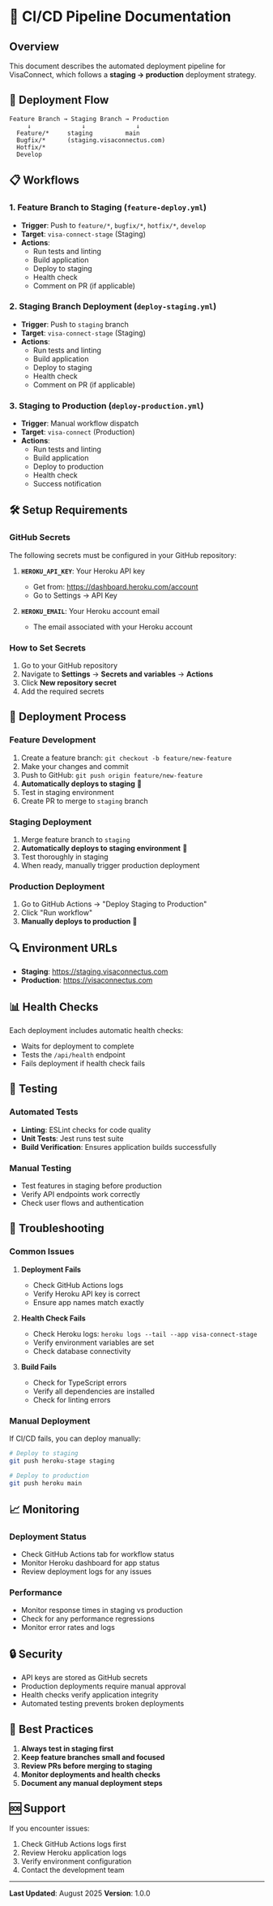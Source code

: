 # 🚀 CI/CD Pipeline Documentation

## Overview

This document describes the automated deployment pipeline for VisaConnect, which follows a **staging → production** deployment strategy.

## 🔄 Deployment Flow

```
Feature Branch → Staging Branch → Production
     ↓              ↓              ↓
  Feature/*     staging         main
  Bugfix/*      (staging.visaconnectus.com)
  Hotfix/*
  Develop
```

## 📋 Workflows

### 1. Feature Branch to Staging (`feature-deploy.yml`)

- **Trigger**: Push to `feature/*`, `bugfix/*`, `hotfix/*`, `develop`
- **Target**: `visa-connect-stage` (Staging)
- **Actions**:
  - Run tests and linting
  - Build application
  - Deploy to staging
  - Health check
  - Comment on PR (if applicable)

### 2. Staging Branch Deployment (`deploy-staging.yml`)

- **Trigger**: Push to `staging` branch
- **Target**: `visa-connect-stage` (Staging)
- **Actions**:
  - Run tests and linting
  - Build application
  - Deploy to staging
  - Health check
  - Comment on PR (if applicable)

### 3. Staging to Production (`deploy-production.yml`)

- **Trigger**: Manual workflow dispatch
- **Target**: `visa-connect` (Production)
- **Actions**:
  - Run tests and linting
  - Build application
  - Deploy to production
  - Health check
  - Success notification

## 🛠️ Setup Requirements

### GitHub Secrets

The following secrets must be configured in your GitHub repository:

1. **`HEROKU_API_KEY`**: Your Heroku API key

   - Get from: https://dashboard.heroku.com/account
   - Go to Settings → API Key

2. **`HEROKU_EMAIL`**: Your Heroku account email
   - The email associated with your Heroku account

### How to Set Secrets

1. Go to your GitHub repository
2. Navigate to **Settings** → **Secrets and variables** → **Actions**
3. Click **New repository secret**
4. Add the required secrets

## 🚀 Deployment Process

### Feature Development

1. Create a feature branch: `git checkout -b feature/new-feature`
2. Make your changes and commit
3. Push to GitHub: `git push origin feature/new-feature`
4. **Automatically deploys to staging** 🎯
5. Test in staging environment
6. Create PR to merge to `staging` branch

### Staging Deployment

1. Merge feature branch to `staging`
2. **Automatically deploys to staging environment** 🎯
3. Test thoroughly in staging
4. When ready, manually trigger production deployment

### Production Deployment

1. Go to GitHub Actions → "Deploy Staging to Production"
2. Click "Run workflow"
3. **Manually deploys to production** 🎯

## 🔍 Environment URLs

- **Staging**: https://staging.visaconnectus.com
- **Production**: https://visaconnectus.com

## 📊 Health Checks

Each deployment includes automatic health checks:

- Waits for deployment to complete
- Tests the `/api/health` endpoint
- Fails deployment if health check fails

## 🧪 Testing

### Automated Tests

- **Linting**: ESLint checks for code quality
- **Unit Tests**: Jest runs test suite
- **Build Verification**: Ensures application builds successfully

### Manual Testing

- Test features in staging before production
- Verify API endpoints work correctly
- Check user flows and authentication

## 🚨 Troubleshooting

### Common Issues

1. **Deployment Fails**

   - Check GitHub Actions logs
   - Verify Heroku API key is correct
   - Ensure app names match exactly

2. **Health Check Fails**

   - Check Heroku logs: `heroku logs --tail --app visa-connect-stage`
   - Verify environment variables are set
   - Check database connectivity

3. **Build Fails**
   - Check for TypeScript errors
   - Verify all dependencies are installed
   - Check for linting errors

### Manual Deployment

If CI/CD fails, you can deploy manually:

```bash
# Deploy to staging
git push heroku-stage staging

# Deploy to production
git push heroku main
```

## 📈 Monitoring

### Deployment Status

- Check GitHub Actions tab for workflow status
- Monitor Heroku dashboard for app status
- Review deployment logs for any issues

### Performance

- Monitor response times in staging vs production
- Check for any performance regressions
- Monitor error rates and logs

## 🔒 Security

- API keys are stored as GitHub secrets
- Production deployments require manual approval
- Health checks verify application integrity
- Automated testing prevents broken deployments

## 📝 Best Practices

1. **Always test in staging first**
2. **Keep feature branches small and focused**
3. **Review PRs before merging to staging**
4. **Monitor deployments and health checks**
5. **Document any manual deployment steps**

## 🆘 Support

If you encounter issues:

1. Check GitHub Actions logs first
2. Review Heroku application logs
3. Verify environment configuration
4. Contact the development team

---

**Last Updated**: August 2025
**Version**: 1.0.0
